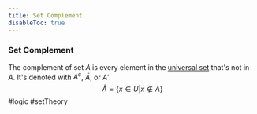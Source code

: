 ```yaml
---
title: Set Complement
disableToc: true
---
```


### Set Complement
The complement of set $A$ is every element in the [universal set](universal-set.md) that's not in $A$. It's denoted with $A^c$, $\bar{A}$, or $A'$.
$$\bar{A} = \{ x \in U | x \notin A \}$$
#logic #setTheory 
